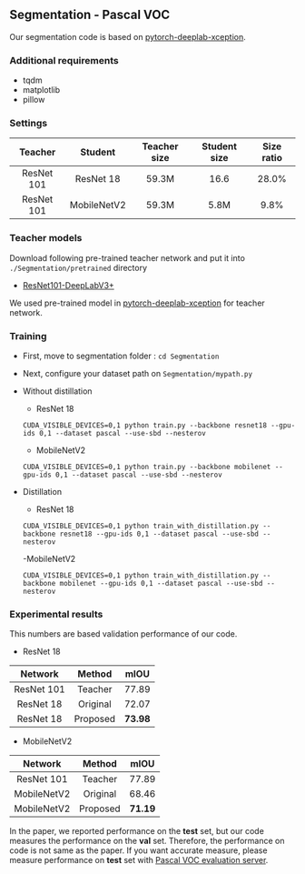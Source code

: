 ## Segmentation - Pascal VOC

Our segmentation code is based on [pytorch-deeplab-xception](https://github.com/jfzhang95/pytorch-deeplab-xception).

### Additional requirements

- tqdm
- matplotlib 
- pillow

### Settings

|   Teacher  |  Student  | Teacher size | Student size | Size ratio |
|:----------:|:---------:|:------------:|:------------:|:----------:|
| ResNet 101 | ResNet 18 |    59.3M    |    16.6    |   28.0%   |
| ResNet 101 | MobileNetV2 |    59.3M    |     5.8M    |   9.8%   |


### Teacher models
Download following pre-trained teacher network and put it into ```./Segmentation/pretrained``` directory
- [ResNet101-DeepLabV3+](https://drive.google.com/open?id=1Pz2OT5KoSNvU5rc3w5d2R8_0OBkKSkLR)

We used pre-trained model in [pytorch-deeplab-xception](https://github.com/jfzhang95/pytorch-deeplab-xception) for teacher network.

### Training

- First, move to segmentation folder : ```cd Segmentation```
- Next, configure your dataset path on ```Segmentation/mypath.py```

- Without distillation
  - ResNet 18
  ```shell script
  CUDA_VISIBLE_DEVICES=0,1 python train.py --backbone resnet18 --gpu-ids 0,1 --dataset pascal --use-sbd --nesterov
  ```
  
  - MobileNetV2
  ```shell script
  CUDA_VISIBLE_DEVICES=0,1 python train.py --backbone mobilenet --gpu-ids 0,1 --dataset pascal --use-sbd --nesterov
  ````

- Distillation
  - ResNet 18
  ```shell script
  CUDA_VISIBLE_DEVICES=0,1 python train_with_distillation.py --backbone resnet18 --gpu-ids 0,1 --dataset pascal --use-sbd --nesterov
  ```
  
  -MobileNetV2
  ```shell script
  CUDA_VISIBLE_DEVICES=0,1 python train_with_distillation.py --backbone mobilenet --gpu-ids 0,1 --dataset pascal --use-sbd --nesterov
  ```

### Experimental results

This numbers are based validation performance of our code.

- ResNet 18

|   Network  |  Method  | mIOU |
|:----------:|:--------:|:----------:|
| ResNet 101 |  Teacher |    77.89   |
| ResNet 18 | Original |    72.07   |
| ResNet 18 | Proposed |    __73.98__   |

- MobileNetV2

|  Network  |  Method  |  mIOU |
|:---------:|:--------:|:-----:|
| ResNet 101 |  Teacher | 77.89 |
| MobileNetV2 | Original | 68.46 |
| MobileNetV2 | Proposed | __71.19__ |


In the paper, we reported performance on the **test** set, but our code measures the performance on the **val** set.
Therefore, the performance on code is not same as the paper.
If you want accurate measure, please measure performance on **test** set with [Pascal VOC evaluation server](http://host.robots.ox.ac.uk/pascal/VOC/).
